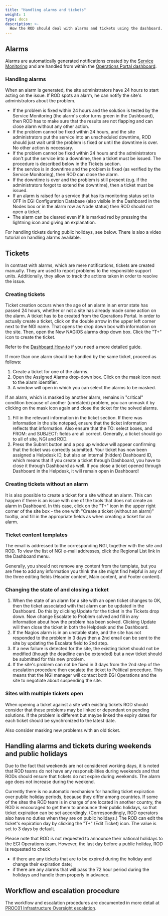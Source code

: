 ```yaml
---
title: "Handling alarms and tickets"
weight: 1
type: docs
description: >-
  How the ROD should deal with alarms and tickets using the dashboard.
---
```


## Alarms

Alarms are automatically generated notifications created by the
[Service Monitoring](../../../internal/) and are handled from within the
[Operations Portal dashboard](../../../internal/operations-portal).

### Handling alarms

When an alarm is generated, the site administrators have 24 hours to start
acting on the issue. If ROD spots an alarm, he can notify the site's
administrators about the problem.

- If the problem is fixed within 24 hours and the solution is tested by the
  Service Monitoring (the alarm's color turns green in the Dashboard), then ROD
  has to make sure that the results are not flapping and can close alarm without
  any other action.
- If the problem cannot be fixed within 24 hours, and the site administrators
  put the service into an unscheduled downtime, ROD should just wait until the
  problem is fixed or until the downtime is over. No other action is necessary.
- If the problem cannot be fixed within 24 hours and the administrators don't
  put the service into a downtime, then a ticket must be issued. The procedure
  is described below in the Tickets section.
- If the service is in downtime and the problem is fixed (as verified by the
  Service Monitoring), then ROD can close the alarm.
- If the downtime is over and the problem is still present (e.g. if the
  administrators forgot to extend the downtime), then a ticket must be issued.
- If an alarm is raised for a service that has its monitoring status set to OFF
  in EGI Configuration Database (also visible in the Dashboard in the Nodes box
  or in the alarm row as Node status) then ROD should not open a ticket.
- The alarm can be cleared even if it is marked red by pressing the lightning
  icon and giving an explanation.

For handling tickets during public holidays, see below. There is also a video
tutorial on handling alarms available.

## Tickets

In contrast with alarms, which are mere notifications, tickets are created
manually. They are used to report problems to the responsible support units.
Additionally, they allow to track the actions taken in order to resolve the
issue.

### Creating tickets

Ticket creation occurs when the age of an alarm in an error state has passed 24
hours, whether or not a site has already made some action on the alarm. A ticket
has to be created from the Operations Portal. In order to actually create a
ticket, click on the double arrow in the upper left corner next to the NGI name.
That opens the drop down box with information on the site. Then, open the New
NAGIOS alarms drop down box. Click the "T+" icon to create the ticket.

Refer to the
[Dashboard How-to](https://documents.egi.eu/public/ShowDocument?docid=301) if
you need a more detailed guide.

If more than one alarm should be handled by the same ticket, proceed as follows:

1. Create a ticket for one of the alarms.
2. Open the Assigned Alarms drop-down box. Click on the mask icon next to the
   alarm identifier.
3. A window will open in which you can select the alarms to be masked.

If an alarm, which is masked by another alarm, remains in "critical" condition
because of another (unrelated) problem, you can unmask it by clicking on the
mask icon again and close the ticket for the solved alarms.

1. Fill in the relevant information in the ticket section. If there was
   information in the site notepad, ensure that the ticket information reflects
   that information. Also ensure that the TO: select boxes, and FROM: and
   SUBJECT: fields are all correct. Generally, a ticket should go to all of
   site, NGI and ROD.
2. Press the Submit button and a pop up window will appear confirming that the
   ticket was correctly submitted. Your ticket has now been assigned a Helpdesk
   ID, but also an internal (hidden) Dashboard ID, which means that if you
   create a ticket through Dashboard, you have to close it through Dashboard as
   well. If you close a ticket opened through Dashboard in the Helpdesk, it will
   remain open in Dashboard!

### Creating tickets without an alarm

It is also possible to create a ticket for a site without an alarm. This can
happen if there is an issue with one of the tools that does not create an alarm
in Dashboard. In this case, click on the "T+" icon in the upper right corner of
the site box - the one with "Create a ticket (without an alarm)" tooltip, and
fill in the appropriate fields as when creating a ticket for an alarm.

### Ticket content templates

The email is addressed to the corresponding NGI, together with the site and ROD.
To view the list of NGI e-mail addresses, click the Regional List link in the
Dashboard menu.

Generally, you should not remove any content from the template, but you are free
to add any information you think the site might find helpful in any of the three
editing fields (Header content, Main content, and Footer content).

### Changing the state of and closing a ticket

1. When the state of an alarm for a site with an open ticket changes to OK, then
   the ticket associated with that alarm can be updated in the Dashboard. Do
   this by clicking Update for the ticket in the Tickets drop down. Now change
   Escalate to Problem solved and fill in any information about how the problem
   has been solved. Clicking Update will then close the ticket in both the
   Helpdesk and the Dashboard.
2. If the Nagios alarm is in an unstable state, and the site has not responded
   to the problem in 3 days then a 2nd email can be sent to the site by updating
   the Escalate field to 2nd step.
3. If a new failure is detected for the site, the existing ticket should not be
   modified (though the deadline can be extended) but a new ticket should be
   submitted for this new problem.
4. If the site's problem can not be fixed in 3 days from the 2nd step of the
   escalation procedure then escalate the ticket to Political procedure. This
   means that the NGI manager will contact both EGI Operations and the site to
   negotiate about suspending the site.

### Sites with multiple tickets open

When opening a ticket against a site with existing tickets ROD should consider
that these problems may be linked or dependant on pending solutions. If the
problem is different but maybe linked the expiry dates for each ticket should be
synchronized to the latest date.

Also consider masking new problems with an old ticket.

## Handling alarms and tickets during weekends and public holidays

Due to the fact that weekends are not considered working days, it is noted that
ROD teams do not have any responsibilities during weekends and that RODs should
ensure that tickets do not expire during weekends. The alarm age does not
increase during the weekend.

Currently there is no automatic mechanism for handling ticket expiration over
public holiday periods, because they differ among countries. If some of the
sites the ROD team is in charge of are located in another country, the ROD is
encouraged to get them to announce their public holidays, so that ticket
expiration can be set accordingly. (Correspondingly, ROD operators also have no
duties when they are on public holidays.) The ROD can edit the ticket's
expiration day by clicking the "T+" (Edit Ticket) icon. The value is set to 3
days by default.

Please note that ROD is not requested to announce their national holidays to the
EGI Operations team. However, the last day before a public holiday, ROD is
requested to check

- if there are any tickets that are to be expired during the holiday and change
  their expiration date;
- if there are any alarms that will pass the 72 hour period during the holidays
  and handle them properly in advance.

## Workflow and escalation procedure

The workflow and escalation procedures are documented in more detail at
[PROC01 Infrastructure Oversight escalation](https://confluence.egi.eu/x/SiAmBg).
